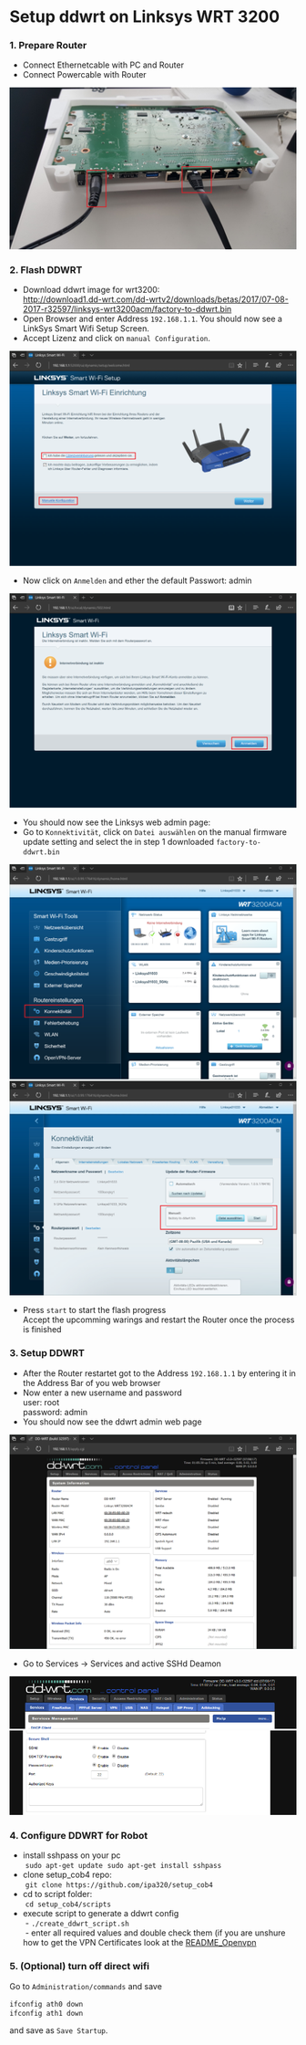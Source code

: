 # Setup ddwrt on Linksys WRT 3200

### 1. Prepare Router <a id="Prepare"/>
- Connect Ethernetcable with PC and Router
- Connect Powercable with Router

![WRT3200](doc/linksys_wrt3200_custom.jpg)

### 2. Flash DDWRT <a id="Flash"/>
- Download ddwrt image for wrt3200: <br>
  http://download1.dd-wrt.com/dd-wrtv2/downloads/betas/2017/07-08-2017-r32597/linksys-wrt3200acm/factory-to-ddwrt.bin
- Open Browser and enter Address `192.168.1.1`. You should now see a LinkSys Smart Wifi Setup Screen.
- Accept Lizenz and click on `manual Configuration`.

![Flash1](doc/Flash1.PNG)

- Now click on `Anmelden` and ether the default Passwort: admin

![Flash2](doc/Flash2.PNG)

- You should now see the Linksys web admin page:
- Go to `Konnektivität`, click on `Datei auswählen` on the manual firmware update setting and select the in step 1 downloaded `factory-to-ddwrt.bin`

![Flash3](doc/Flash3.PNG)
![Flash5](doc/Flash5.PNG)

- Press `start` to start the flash progress <br>
  Accept the upcomming warings and restart the Router once the process is finished

### 3. Setup DDWRT <a id="DDWRT"/>
- After the Router restartet got to the Address `192.168.1.1` by entering it in the Address Bar of you web browser
- Now enter a new username and password <br>
  user: root <br>
  password: admin
- You should now see the ddwrt admin web page

![ddwrt1](doc/ddwrt1.PNG)
- Go to Services -> Services and active SSHd Deamon

![ddwrt3](doc/ddwrt3.png)<br>
![ddwrt4](doc/ddwrt4.png)<br>

### 4. Configure DDWRT for Robot <a id="ConfigGen"/>
- install sshpass on your pc <br>
  `sudo apt-get update`
  `sudo apt-get install sshpass`
- clone setup_cob4 repo: <br>
  `git clone https://github.com/ipa320/setup_cob4`
- cd to script folder: <br>
  `cd setup_cob4/scripts`
- execute script to generate a ddwrt config <br>
  - `./create_ddwrt_script.sh` <br>
  - enter all required values and double check them (if you are unshure how to get the VPN Certificates look at the [README_Openvpn](README_Openvpn.md)

### 5. (Optional) turn off direct wifi
Go to `Administration/commands` and save
```
ifconfig ath0 down
ifconfig ath1 down
```
and save as `Save Startup`.
